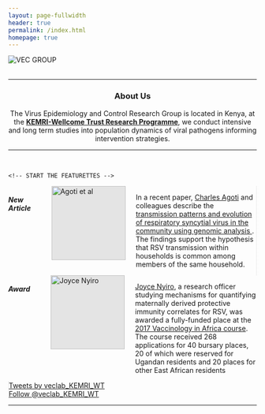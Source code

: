 ```yaml
---
layout: page-fullwidth
header: true
permalink: /index.html
homepage: true
---
```


<div class="row-30">
  <div class="small-12 small-centered columns">
   <!-- <img src="{{ site.url }}/images/banner3.png" alt="VEC GROUP">  -->
   <img src="{{ site.url }}/images/hompepage_img/veclab_members.jpg" alt="VEC GROUP">
  </div>
</div>
<br>

<hr >

<div>
<section>
   <center><h3>About Us</h3>
<p>The Virus Epidemiology and Control Research Group is located in Kenya, at the <a href="http://www.kemri-wellcome.org" target="_blank"><strong>KEMRI-Wellcome Trust Research Programme</strong></a>, we conduct intensive and long term studies into population dynamics of viral pathogens informing intervention strategies.</p></center>
</section>
</div>

<hr>

<br>

<!--<center>
<a href="{{ site.url }}/about" class="button radius">About us</a>
<a href="{{ site.url }}/research" class="button radius">Our Research</a>
<a href="{{ site.url }}/publications" class="button radius">Publications</a>
<a href="{{ site.url }}/team" class="button radius">The Team</a>
<a href="{{ site.url }}/blog" class="button radius">Read our Blog</a>
<a href="{{ site.url }}/contact" class="button radius">Contact us</a>
</center>
-->
<section>

	<!-- START THE FEATURETTES -->

  <!-- Three columns of text below the carousel -->
  <div class="row">

  <div class="large-4 columns  text-center" style="border-right: dotted #d8d8d8 1px;">

  <div class="">
  <h5>New Article</h5>
  </div>
  <br>
  <img class="img-rounded;" style="background: #E4E4E4; height: 150px;" src="{{ site.url }}/images/hompepage_img/agoti-ve-2017.png" alt="Agoti et al">

  <p class="text-justify">
  In a recent paper, <a href="{{ site.url }}/charles-agoti">Charles Agoti</a> and colleagues describe the 
  <a href="https://academic.oup.com/ve/article-lookup/doi/10.1093/ve/vex006">transmission patterns
  and evolution of respiratory syncytial virus in the community using genomic analysis </a>. The findings 
  support the hypothesis that RSV transmission within households is common among members of the same household. 
  </p>

  </div><!-- /.col-lg-4 -->

  <div class="large-4 columns  text-center" >

  <div class="">
  <h5>Award </h5>
  </div>
  <br>
  <img class="img-rounded" style="background: #E4E4E4; height: 150px;" src="{{ site.url }}/images/Joyce-Nyiro.jpg" alt="Joyce Nyiro">
  <p class="text-justify">
  <a href="{{ site.url }}/joyce-nyiro">Joyce Nyiro</a>,
  a research officer studying mechanisms for quantifying maternally derived protective 
  immunity correlates for RSV, was awarded a fully-funded place at the 
  <a href="http://www.jenner.ac.uk/vaccinology-in-africa-course">2017 Vaccinology in Africa course</a>.
  The course received 268 applications for 40 bursary places, 20 of which were reserved for Ugandan residents 
  and 20 places for other East African residents</p>
  </div><!-- /.col-lg-4 -->


  <div class="large-4 columns text-center" style="border-left: dotted #d8d8d8 1px;">
  <div id="twittertimeline">
  <a class="twitter-timeline" data-lang="en" data-width="350" data-height="400" data-theme="light" data-link-color="#19CF86" 
  href="https://twitter.com/veclab_KEMRI_WT">
  Tweets by veclab_KEMRI_WT</a>
  <script async src="//platform.twitter.com/widgets.js" charset="utf-8">
  </script>
  <br>
  <a class="twitter-follow-button"
  href="https://twitter.com/veclab_KEMRI_WT"
  data-size="large">
  Follow @veclab_KEMRI_WT</a>
  </div>

  </div>
  </section>

  <hr>
  <div class="row">
  <div class="small-10 small-centered columns">
  <center>
  <img src="{{ site.url }}/images/warwick-kemri-logo.png" alt="">
  </center>
  </div>
  </div>
